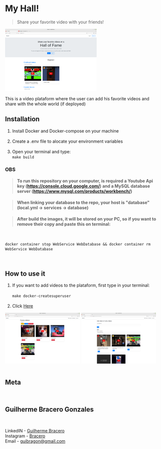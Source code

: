 # My Hall!
> Share your favorite video with your friends!

<img src="homepage.png" width="60%" height="50%">

<br>

This is a video plataform where the user can add his favorite videos and share with the whole world (if deployed)

## Installation

<ol>
    <li>Install Docker and Docker-compose on your machine</li></br>
    <li>Create a .env file to alocate your environment variables</li></br>
    <li>Open your terminal and type:</li>
    <code>make build</code>
</ol>

### OBS

>#### To run this repository on your computer, is required a Youtube Api key (https://console.cloud.google.com/) and a MySQL database server (https://www.mysql.com/products/workbench/)

>#### When linking your database to the repo, your host is "database" (local.yml -> services -> database)

>#### After build the images, it will be stored on your PC, so if you want to remove their copy and paste this on terminal: 
</br>

    docker container stop WebService WebDatabase && docker container rm WebService WebDatabase

</br>

## How to use it

<ol>
    <li>If you want to add videos to the plataform, first type in your terminal:</li><br>
    <code>make docker-createsuperuser</code>
    <br><br>
    <li>Click <a href="http://0.0.0.0:8000/">Here</a></li>
</ol>

<img src="crud.png" width="49%" height="50%" display="flex">
<img src="api-search.png" width="49%" height="50%" display="flex">
<br><br>

## Meta 
<br>

<h2> Guilherme Bracero Gonzales </h2>

<br>

LinkedIN - [Guilherme Bracero](https://www.linkedin.com/in/guilherme-bracero/)
<br>
Instagram - [Bracero](https://instagram.com/guilhermebracero)
<br>
Email - [guibragon@gmail.com](www.gmail.com) 


